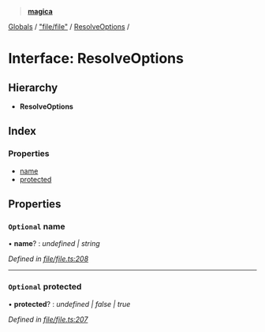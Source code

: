 > **[magica](../README.md)**

[Globals](../README.md) / ["file/file"](../modules/_file_file_.md) / [ResolveOptions](_file_file_.resolveoptions.md) /

# Interface: ResolveOptions

## Hierarchy

* **ResolveOptions**

## Index

### Properties

* [name](_file_file_.resolveoptions.md#optional-name)
* [protected](_file_file_.resolveoptions.md#optional-protected)

## Properties

### `Optional` name

• **name**? : *undefined | string*

*Defined in [file/file.ts:208](https://github.com/cancerberoSgx/magica/blob/cf74fdd/src/file/file.ts#L208)*

___

### `Optional` protected

• **protected**? : *undefined | false | true*

*Defined in [file/file.ts:207](https://github.com/cancerberoSgx/magica/blob/cf74fdd/src/file/file.ts#L207)*